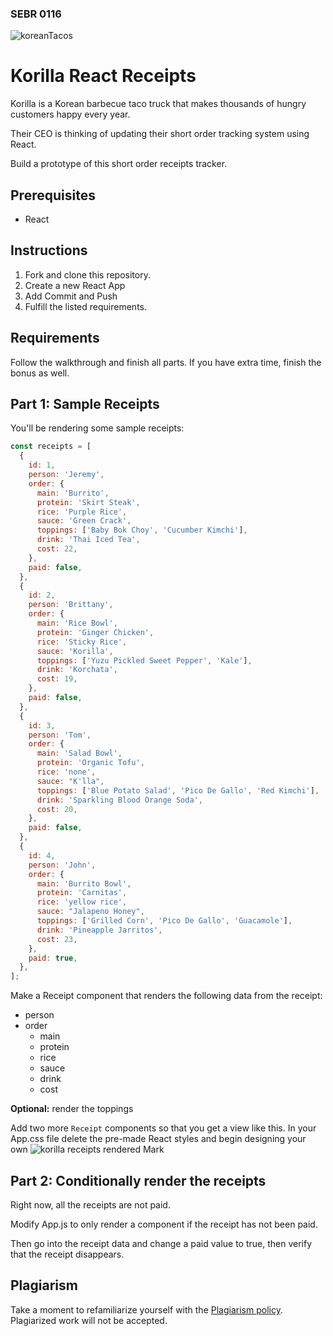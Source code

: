 ### SEBR 0116

![koreanTacos](https://www.foodnetwork.com/content/dam/images/food/fullset/2014/4/16/0/DV1906H_Korean-Bulgogi-Taco-Recipe_s4x3.jpg)

# Korilla React Receipts

Korilla is a Korean barbecue taco truck that makes thousands of hungry customers
happy every year.

Their CEO is thinking of updating their short order tracking system using React.

Build a prototype of this short order receipts tracker.

## Prerequisites

- React

## Instructions

1. Fork and clone this repository.
1. Create a new React App
1. Add Commit and Push
1. Fulfill the listed requirements.

## Requirements

Follow the walkthrough and finish all parts. If you have extra time, finish the
bonus as well.

## Part 1: Sample Receipts

You'll be rendering some sample receipts:

```js
const receipts = [
  {
    id: 1,
    person: 'Jeremy',
    order: {
      main: 'Burrito',
      protein: 'Skirt Steak',
      rice: 'Purple Rice',
      sauce: 'Green Crack',
      toppings: ['Baby Bok Choy', 'Cucumber Kimchi'],
      drink: 'Thai Iced Tea',
      cost: 22,
    },
    paid: false,
  },
  {
    id: 2,
    person: 'Brittany',
    order: {
      main: 'Rice Bowl',
      protein: 'Ginger Chicken',
      rice: 'Sticky Rice',
      sauce: 'Korilla',
      toppings: ['Yuzu Pickled Sweet Pepper', 'Kale'],
      drink: 'Korchata',
      cost: 19,
    },
    paid: false,
  },
  {
    id: 3,
    person: 'Tom',
    order: {
      main: 'Salad Bowl',
      protein: 'Organic Tofu',
      rice: 'none',
      sauce: "K'lla",
      toppings: ['Blue Potato Salad', 'Pico De Gallo', 'Red Kimchi'],
      drink: 'Sparkling Blood Orange Soda',
      cost: 20,
    },
    paid: false,
  },
  {
    id: 4,
    person: 'John',
    order: {
      main: 'Burrito Bowl',
      protein: 'Carnitas',
      rice: 'yellow rice',
      sauce: "Jalapeno Honey",
      toppings: ['Grilled Corn', 'Pico De Gallo', 'Guacamole'],
      drink: 'Pineapple Jarritos',
      cost: 23,
    },
    paid: true,
  },
];
```

Make a Receipt component that renders the following data from the receipt:

- person
- order
  - main
  - protein
  - rice
  - sauce
  - drink
  - cost

**Optional:** render the toppings

Add two more `Receipt` components so that you get a view like this.  In your App.css file delete the pre-made React styles and begin designing your own
![korilla receipts rendered Mark](https://i.imgur.com/27V4KW8.png)

## Part 2: Conditionally render the receipts

Right now, all the receipts are not paid.

Modify App.js to only render a component if the receipt
has not been paid.

Then go into the receipt data and change a paid value to true, then verify that
the receipt disappears.



## Plagiarism

Take a moment to refamiliarize yourself with the
[Plagiarism policy](https://git.generalassemb.ly/DC-WDI/Administrative/blob/master/plagiarism.md).
Plagiarized work will not be accepted.

